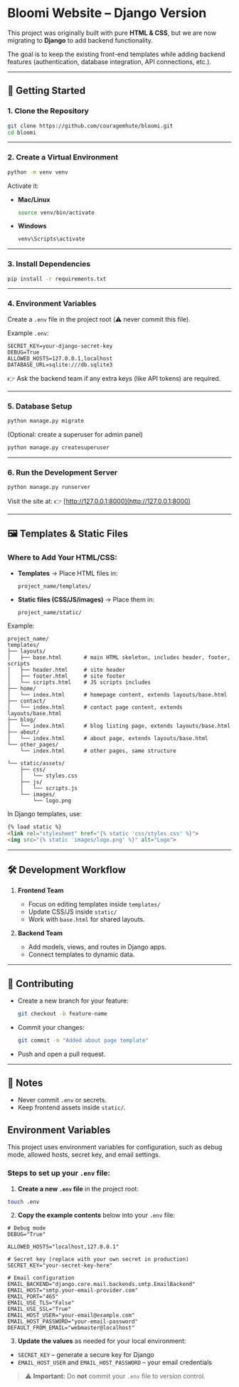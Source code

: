 

# Bloomi Website – Django Version

This project was originally built with pure **HTML & CSS**, but we are now migrating to **Django** to add backend functionality.

The goal is to keep the existing front-end templates while adding backend features (authentication, database integration, API connections, etc.).

---

## 🚀 Getting Started

### 1. Clone the Repository

```bash
git clone https://github.com/couragemhute/bloomi.git
cd bloomi
```

---

### 2. Create a Virtual Environment

```bash
python -m venv venv
```

Activate it:

* **Mac/Linux**

  ```bash
  source venv/bin/activate
  ```

* **Windows**

  ```bash
  venv\Scripts\activate
  ```

---

### 3. Install Dependencies

```bash
pip install -r requirements.txt
```

---

### 4. Environment Variables

Create a `.env` file in the project root (⚠️ never commit this file).

Example `.env`:

```env
SECRET_KEY=your-django-secret-key
DEBUG=True
ALLOWED_HOSTS=127.0.0.1,localhost
DATABASE_URL=sqlite:///db.sqlite3
```

👉 Ask the backend team if any extra keys (like API tokens) are required.

---

### 5. Database Setup

```bash
python manage.py migrate
```

(Optional: create a superuser for admin panel)

```bash
python manage.py createsuperuser
```

---

### 6. Run the Development Server

```bash
python manage.py runserver
```

Visit the site at:
👉 [http://127.0.0.1:8000](http://127.0.0.1:8000)

---

## 🖼 Templates & Static Files

### Where to Add Your HTML/CSS:

* **Templates** → Place HTML files in:

  ```
  project_name/templates/
  ```
* **Static files (CSS/JS/images)** → Place them in:

  ```
  project_name/static/
  ```

Example:

```
project_name/
templates/
├── layouts/
│   ├── base.html       # main HTML skeleton, includes header, footer, scripts
│   ├── header.html     # site header
│   ├── footer.html     # site footer
│   └── scripts.html    # JS scripts includes
├── home/
│   └── index.html      # homepage content, extends layouts/base.html
├── contact/
│   └── index.html      # contact page content, extends layouts/base.html
├── blog/
│   └── index.html      # blog listing page, extends layouts/base.html
├── about/
│   └── index.html      # about page, extends layouts/base.html
└── other_pages/
    └── index.html      # other pages, same structure

└── static/assets/
    ├── css/
    │   └── styles.css
    ├── js/
    │   └── scripts.js
    └── images/
        └── logo.png
```

In Django templates, use:

```html
{% load static %}
<link rel="stylesheet" href="{% static 'css/styles.css' %}">
<img src="{% static 'images/logo.png' %}" alt="Logo">
```

---

## 🛠 Development Workflow

1. **Frontend Team**

   * Focus on editing templates inside `templates/`
   * Update CSS/JS inside `static/`
   * Work with `base.html` for shared layouts.

2. **Backend Team**

   * Add models, views, and routes in Django apps.
   * Connect templates to dynamic data.

---

## 🤝 Contributing

* Create a new branch for your feature:

  ```bash
  git checkout -b feature-name
  ```
* Commit your changes:

  ```bash
  git commit -m "Added about page template"
  ```
* Push and open a pull request.

---

## 📌 Notes

* Never commit `.env` or secrets.
* Keep frontend assets inside `static/`.



## Environment Variables

This project uses environment variables for configuration, such as debug mode, allowed hosts, secret key, and email settings.

### Steps to set up your `.env` file:

1. **Create a new `.env` file** in the project root:

```bash
touch .env
```

2. **Copy the example contents** below into your `.env` file:

```dotenv
# Debug mode
DEBUG="True"

ALLOWED_HOSTS="localhost,127.0.0.1"

# Secret key (replace with your own secret in production)
SECRET_KEY="your-secret-key-here"

# Email configuration
EMAIL_BACKEND="django.core.mail.backends.smtp.EmailBackend"
EMAIL_HOST="smtp.your-email-provider.com"
EMAIL_PORT="465"
EMAIL_USE_TLS="False"
EMAIL_USE_SSL="True"
EMAIL_HOST_USER="your-email@example.com"
EMAIL_HOST_PASSWORD="your-email-password"
DEFAULT_FROM_EMAIL="webmaster@localhost"
```

3. **Update the values** as needed for your local environment:

* `SECRET_KEY` – generate a secure key for Django
* `EMAIL_HOST_USER` and `EMAIL_HOST_PASSWORD` – your email credentials

> ⚠️ **Important:** Do **not** commit your `.env` file to version control.



